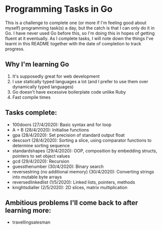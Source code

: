 # Programming Tasks in Go

This is a challenge to complete one (or more if I'm feeling good about myself) programming task(s) a day, but the catch is that I can only do it in Go.
I have never used Go before this, so I'm doing this in hopes of getting fluent at it eventually. As I complete tasks, I will note down the things I've learnt in this README together with the date of completion to track progress.

## Why I'm learning Go
1. It's supposedly great for web development
2. I use statically typed languages a lot (and I prefer to use them over dynamically typed languages)
3. Go doesn't have excessive boilerplate code unlike Ruby
4. Fast compile times

## Tasks complete:
- 100doors (27/4/2020): Basic syntax and for loop
- A + B (28/4/2020): Initialise functions
- gpa (28/4/2020): Set precision of standard output float
- descsort (28/4/2020): Sorting a slice, using comparator functions to determine sorting sequence
- standardshapes (29/4/2020): OOP, composition by embedding structs, pointers to set object values
- gcd (29/4/2020): Recursion
- guessthenumber (30/4/2020): Binary search
- reversestring (no additional memory) (30/4/2020): Converting strings into mutable byte arrays
- reversedlinkedlist (1/5/2020): Linked lists, pointers, methods
- knightsdialler (2/5/2020): 2D slices, matrix multiplication

## Ambitious problems I'll come back to after learning more:
- travellingsalesman
